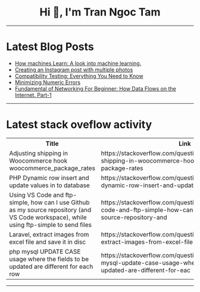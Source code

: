 <h1 align="center">Hi 👋, I'm Tran Ngoc Tam</h1>

---

# Latest Blog Posts 
<!-- BLOG-POST-LIST:START -->
- [How machines Learn: A look into machine learning.](https://dev.to/fullstackdev/how-machines-learn-a-look-into-machine-learning-47gj)
- [Creating an Instagram post with multiple photos](https://dev.to/carriefischer/creating-an-instagram-post-with-multiple-photos-29i9)
- [Compatibility Testing: Everything You Need to Know](https://dev.to/morrismoses149/compatibility-testing-everything-you-need-to-know-321e)
- [Minimizing Numeric Errors](https://dev.to/paulike/minimizing-numeric-errors-37mh)
- [Fundamental of Networking For Beginner: How Data Flows on the Internet. Part-1](https://dev.to/basar/fundamental-of-networking-for-beginner-how-data-flows-on-the-internet-part-1-3ho8)
<!-- BLOG-POST-LIST:END -->

---

# Latest stack oveflow activity
<table>
  <tr><th>Title</th><th>Link</th></tr>
  <!-- STACKOVERFLOW:START --><tr><td>Adjusting shipping in Woocommerce hook woocommerce_package_rates</td><td>https://stackoverflow.com/questions/78450768/adjusting-shipping-in-woocommerce-hook-woocommerce-package-rates</td></tr><tr><td>PHP Dynamic row insert and update values in to database</td><td>https://stackoverflow.com/questions/78450738/php-dynamic-row-insert-and-update-values-in-to-database</td></tr><tr><td>Using VS Code and ftp-simple, how can I use Github as my source repository &lpar;and VS Code workspace&rpar;, while using ftp-simple to send files</td><td>https://stackoverflow.com/questions/78450727/using-vs-code-and-ftp-simple-how-can-i-use-github-as-my-source-repository-and</td></tr><tr><td>Laravel, extract images from excel file and save it in disc</td><td>https://stackoverflow.com/questions/78450688/laravel-extract-images-from-excel-file-and-save-it-in-disc</td></tr><tr><td>php mysql UPDATE CASE usage where the fields to be updated are different for each row</td><td>https://stackoverflow.com/questions/78450629/php-mysql-update-case-usage-where-the-fields-to-be-updated-are-different-for-eac</td></tr><!-- STACKOVERFLOW:END -->
</table>

---


